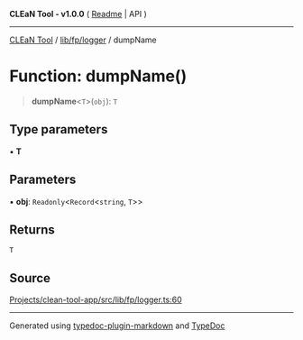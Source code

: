 **CLEaN Tool - v1.0.0** ( [Readme](../../../../README.md) \| API )

***

[CLEaN Tool](../../../../modules.md) / [lib/fp/logger](../README.md) / dumpName

# Function: dumpName()

> **dumpName**\<`T`\>(`obj`): `T`

## Type parameters

▪ **T**

## Parameters

▪ **obj**: `Readonly`\<`Record`\<`string`, `T`\>\>

## Returns

`T`

## Source

[Projects/clean-tool-app/src/lib/fp/logger.ts:60](https://github.com/yuckyh/clean-tool-app/)

***

Generated using [typedoc-plugin-markdown](https://www.npmjs.com/package/typedoc-plugin-markdown) and [TypeDoc](https://typedoc.org/)
